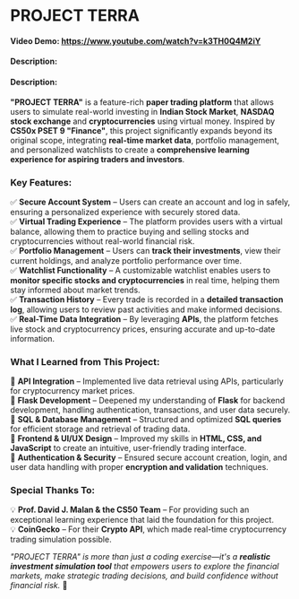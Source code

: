 # PROJECT TERRA
#### Video Demo:  https://www.youtube.com/watch?v=k3TH0Q4M2iY
#### Description:
#### **Description:**  
**"PROJECT TERRA"** is a feature-rich **paper trading platform** that allows users to simulate real-world investing in **Indian Stock Market**, **NASDAQ stock exchange** and **cryptocurrencies** using virtual money. Inspired by **CS50x PSET 9 "Finance"**, this project significantly expands beyond its original scope, integrating **real-time market data**, portfolio management, and personalized watchlists to create a **comprehensive learning experience for aspiring traders and investors**.  

### **Key Features:**  
✅ **Secure Account System** – Users can create an account and log in safely, ensuring a personalized experience with securely stored data.  
✅ **Virtual Trading Experience** – The platform provides users with a virtual balance, allowing them to practice buying and selling stocks and cryptocurrencies without real-world financial risk.  
✅ **Portfolio Management** – Users can **track their investments**, view their current holdings, and analyze portfolio performance over time.  
✅ **Watchlist Functionality** – A customizable watchlist enables users to **monitor specific stocks and cryptocurrencies** in real time, helping them stay informed about market trends.  
✅ **Transaction History** – Every trade is recorded in a **detailed transaction log**, allowing users to review past activities and make informed decisions.  
✅ **Real-Time Data Integration** – By leveraging **APIs**, the platform fetches live stock and cryptocurrency prices, ensuring accurate and up-to-date information.  

### **What I Learned from This Project:**  
🔹 **API Integration** – Implemented live data retrieval using APIs, particularly for cryptocurrency market prices.  
🔹 **Flask Development** – Deepened my understanding of **Flask** for backend development, handling authentication, transactions, and user data securely.  
🔹 **SQL & Database Management** – Structured and optimized **SQL queries** for efficient storage and retrieval of trading data.  
🔹 **Frontend & UI/UX Design** – Improved my skills in **HTML, CSS, and JavaScript** to create an intuitive, user-friendly trading interface.  
🔹 **Authentication & Security** – Ensured secure account creation, login, and user data handling with proper **encryption and validation** techniques.  

### **Special Thanks To:**  
💡 **Prof. David J. Malan & the CS50 Team** – For providing such an exceptional learning experience that laid the foundation for this project.  
💡 **CoinGecko** – For their **Crypto API**, which made real-time cryptocurrency trading simulation possible.  

_"PROJECT TERRA" is more than just a coding exercise—it's a **realistic investment simulation tool** that empowers users to explore the financial markets, make strategic trading decisions, and build confidence without financial risk._ 🚀
